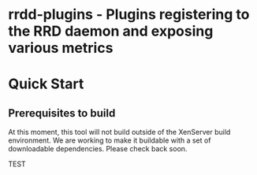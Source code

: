 rrdd-plugins - Plugins registering to the RRD daemon and exposing various metrics
=================================================================================

Quick Start
===========

Prerequisites to build
----------------------

At this moment, this tool will not build outside of the XenServer
build environment. We are working to make it buildable with a set
of downloadable dependencies. Please check back soon.

TEST

